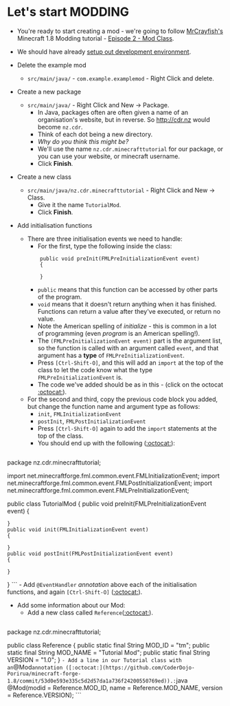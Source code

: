 # Let's start MODDING
- You're ready to start creating a mod - we're going to follow [MrCrayfish's](https://twitter.com/MrCraayfish) Minecraft 1.8 Modding tutorial - [Episode 2 - Mod Class](https://www.youtube.com/watch?v=S8Oy2Z5V2VU&index=2&list=PLy11IosblXIFDFAT3wz_5Nve05wIVKFSJ).

- We should have already [setup out development environment](dev-environment-setup.md).

- Delete the example mod
  - ````src/main/java/```` - ````com.example.examplemod```` - Right Click and delete.
- Create a new package
  - ````src/main/java/```` - Right Click and New -> Package.
    - In Java, packages often are often given a name of an organisation's website, but in reverse. So http://cdr.nz would become ````nz.cdr````.
    - Think of each dot being a new directory.
    - *Why do you think this might be?*
    - We'll use the name ````nz.cdr.minecrafttutorial```` for our package, or you can use your website, or minecraft username.
    - Click **Finish**.
- Create a new class
  - ````src/main/java/nz.cdr.minecrafttutorial```` - Right Click and New -> Class.
    - Give it the name ````TutorialMod````.
    - Click **Finish**.
- Add initialisation functions
  - There are three initialisation events we need to handle:
    - For the first, type the following inside the class:
    ````
        public void preInit(FMLPreInitializationEvent event)
        {

        }
    ````
    - ````public```` means that this function can be accessed by other parts of the program.
    - ````void```` means that it doesn't return anything when it has finished. Functions can return a value after they've executed, or return no value.
    - Note the American spelling of *initialize* - this is common in a lot of programming (even *program* is an American spelling!).
    - The ````(FMLPreInitializationEvent event)```` part is the argument list, so the function is called with an argument called ````event````, and that argument has a **type** of ````FMLPreInitializationEvent````.
    - Press ````[Ctrl-Shift-O]````, and this will add an ````import```` at the top of the class to let the code know what the type ````FMLPreInitializationEvent```` is.
    - The code we've added should be as in this - (click on the octocat [:octocat:](https://github.com/CoderDojo-Porirua/minecraft-forge-1.8/commit/02f5f6342229f3d38f7448eb934a0dcc7024d8d9)).
  - For the second and third, copy the previous code block you added, but change the function name and argument type as follows:
    - ````init````,  ````FMLInitializationEvent````
    - ````postInit````,  ````FMLPostInitializationEvent````
    - Press ````[Ctrl-Shift-O]```` again to add the ````import```` statements at the top of the class.
    - You should end up with the following ([:octocat:](https://github.com/CoderDojo-Porirua/minecraft-forge-1.8/commit/6b1422dbc84a115171ab41303ba6c3a5e7b5e39f)):
    ```java
package nz.cdr.minecrafttutorial;

import net.minecraftforge.fml.common.event.FMLInitializationEvent;
import net.minecraftforge.fml.common.event.FMLPostInitializationEvent;
import net.minecraftforge.fml.common.event.FMLPreInitializationEvent;

public class TutorialMod {
  	public void preInit(FMLPreInitializationEvent event)
  	{

  	}
  	public void init(FMLInitializationEvent event)
  	{

  	}
  	public void postInit(FMLPostInitializationEvent event)
  	{

  	}
}
    ```
    - Add ````@EventHandler```` *annotation* above each of the initialisation functions, and again ````[Ctrl-Shift-O]````  ([:octocat:](https://github.com/CoderDojo-Porirua/minecraft-forge-1.8/commit/60b3d5eb8123afb6588943587be5e814acf1d749)).
  - Add some information about our Mod:
    - Add a new class called ````Reference````([:octocat:](https://github.com/CoderDojo-Porirua/minecraft-forge-1.8/commit/1b87051540d550194bc1ff3d62bd9a2548209f54)).
    ```java
package nz.cdr.minecrafttutorial;

public class Reference {
	public static final String MOD_ID = "tm";
	public static final String MOD_NAME = "Tutorial Mod";
	public static final String VERSION = "1.0";
}
    ```
    - Add a line in our Tutorial class with an ```@Mod``` annotation ([:octocat:](https://github.com/CoderDojo-Porirua/minecraft-forge-1.8/commit/53d0e593e335c5d2d57da1a736f24200550769ed)).:
    ```java
    @Mod(modid = Reference.MOD_ID, name = Reference.MOD_NAME, version = Reference.VERSION);
    ```
